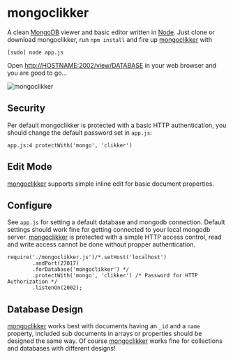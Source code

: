 # mongoclikker

A clean [MongoDB](http://mongodb.org) viewer and basic editor written in [Node](http://nodejs.org). Just clone or download mongoclikker, run `npm install` and fire up [mongoclikker](https://github.com/semu/mongoclikker) with 

    [sudo] node app.js

Open [http://HOSTNAME:2002/view/DATABASE](http://HOSTNAME:2002/view/DATABASE) in your web browser and you are good to go…

![mongoclikker](http://img.hazelco.de/mongoclikker222.png)

## Security

Per default mongoclikker is protected with a basic HTTP authentication, you should change the default password set in `app.js`:

    app.js:4 protectWith('mongo', 'clikker')

## Edit Mode

[mongoclikker](https://github.com/semu/mongoclikker) supports simple inline edit for basic document properties. 

## Configure

See `app.js` for setting a default database and mongodb connection. Default settings should work fine for getting connected to your local mongodb server. [mongoclikker](https://github.com/semu/mongoclikker) is protected with a simple HTTP access control, read and write access cannot be done without propper authentication.

    require('./mongoclikker.js')/*.setHost('localhost')
            .andPort(27017)
            .forDatabase('mongoclikker') */
            .protectWith('mongo', 'clikker') /* Password for HTTP Authorization */
            .listenOn(2002);
    
## Database Design

[mongoclikker](https://github.com/semu/mongoclikker) works best with documents having an `_id` and a `name` property, included sub documents in arrays or properties should be designed the same way. Of course [mongoclikker](https://github.com/semu/mongoclikker) works fine for collections and databases with different designs!
